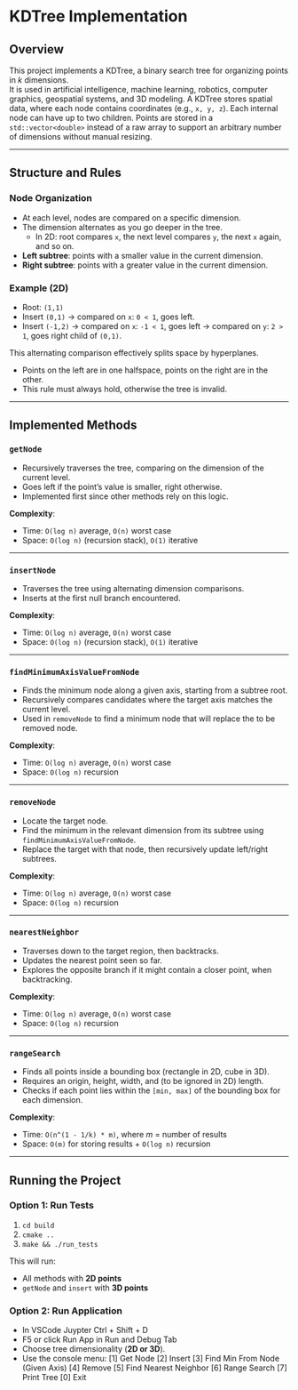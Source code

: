 # KDTree Implementation

## Overview
This project implements a KDTree, a binary search tree for organizing points in *k* dimensions.  
It is used in artificial intelligence, machine learning, robotics, computer graphics, geospatial systems, and 3D modeling. A KDTree stores spatial data, where each node contains coordinates (e.g., `x, y, z`). Each internal node can have up to two children. Points are stored in a `std::vector<double>` instead of a raw array to support an arbitrary number of dimensions without manual resizing.

---

## Structure and Rules

### Node Organization
- At each level, nodes are compared on a specific dimension.  
- The dimension alternates as you go deeper in the tree.  
  - In 2D: root compares `x`, the next level compares `y`, the next `x` again, and so on.  
- **Left subtree**: points with a smaller value in the current dimension.  
- **Right subtree**: points with a greater value in the current dimension.  

### Example (2D)
- Root: `(1,1)`  
- Insert `(0,1)` → compared on `x`: `0 < 1`, goes left.  
- Insert `(-1,2)` → compared on `x`: `-1 < 1`, goes left → compared on `y`: `2 > 1`, goes right child of `(0,1)`.  

This alternating comparison effectively splits space by hyperplanes.  
- Points on the left are in one halfspace, points on the right are in the other.  
- This rule must always hold, otherwise the tree is invalid.  

---

## Implemented Methods

### `getNode`
- Recursively traverses the tree, comparing on the dimension of the current level.  
- Goes left if the point’s value is smaller, right otherwise.  
- Implemented first since other methods rely on this logic.

**Complexity**:  
- Time: `O(log n)` average, `O(n)` worst case  
- Space: `O(log n)` (recursion stack), `O(1)` iterative  

---

### `insertNode`
- Traverses the tree using alternating dimension comparisons.  
- Inserts at the first null branch encountered.  

**Complexity**:  
- Time: `O(log n)` average, `O(n)` worst case  
- Space: `O(log n)` (recursion stack), `O(1)` iterative  

---

### `findMinimumAxisValueFromNode`
- Finds the minimum node along a given axis, starting from a subtree root.  
- Recursively compares candidates where the target axis matches the current level.
- Used in `removeNode` to find a minimum node that will replace the to be removed node. 

**Complexity**:  
- Time: `O(log n)` average, `O(n)` worst case  
- Space: `O(log n)` recursion  

---

### `removeNode`
- Locate the target node.  
- Find the minimum in the relevant dimension from its subtree using `findMinimumAxisValueFromNode`.  
- Replace the target with that node, then recursively update left/right subtrees.  

**Complexity**:  
- Time: `O(log n)` average, `O(n)` worst case  
- Space: `O(log n)` recursion  

---

### `nearestNeighbor`
- Traverses down to the target region, then backtracks.  
- Updates the nearest point seen so far.  
- Explores the opposite branch if it might contain a closer point, when backtracking.  

**Complexity**:  
- Time: `O(log n)` average, `O(n)` worst case  
- Space: `O(log n)` recursion  

---

### `rangeSearch`
- Finds all points inside a bounding box (rectangle in 2D, cube in 3D).  
- Requires an origin, height, width, and (to be ignored in 2D) length.  
- Checks if each point lies within the `[min, max]` of the bounding box for each dimension.  

**Complexity**:  
- Time: `O(n^(1 - 1/k) * m)`, where *m* = number of results  
- Space: `O(m)` for storing results + `O(log n)` recursion  

---

## Running the Project

### Option 1: Run Tests
1. `cd build`  
2. `cmake ..`  
3. `make && ./run_tests`  

This will run:
- All methods with **2D points**  
- `getNode` and `insert` with **3D points**  

### Option 2: Run Application
- In VSCode Juypter Ctrl + Shift + D
- F5 or click Run App in Run and Debug Tab
- Choose tree dimensionality (**2D or 3D**).
- Use the console menu:
[1] Get Node
[2] Insert
[3] Find Min From Node (Given Axis)
[4] Remove
[5] Find Nearest Neighbor
[6] Range Search
[7] Print Tree
[0] Exit